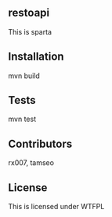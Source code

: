 ## restoapi

This is sparta

## Installation

mvn build


## Tests

mvn test

## Contributors

rx007, tamseo

## License

This is licensed under WTFPL
